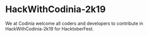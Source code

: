 # HackWithCodinia-2k19

We at Codinia welcome all coders and developers to contribute in HackWithCodinia-2k19 for HacktoberFest.
